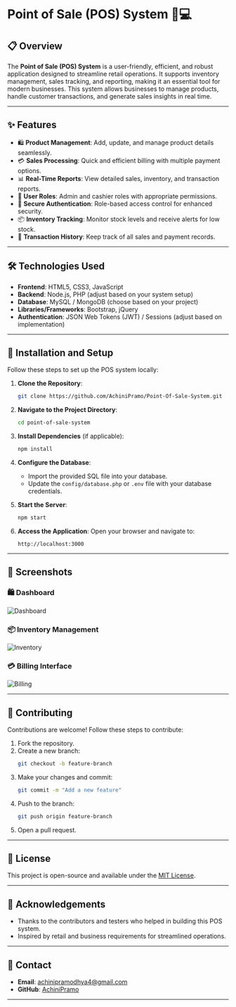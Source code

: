 # Point of Sale (POS) System 🛒💻

## 📋 Overview

The **Point of Sale (POS) System** is a user-friendly, efficient, and robust application designed to streamline retail operations. It supports inventory management, sales tracking, and reporting, making it an essential tool for modern businesses. This system allows businesses to manage products, handle customer transactions, and generate sales insights in real time.

---

## ✨ Features

- 🛍️ **Product Management**: Add, update, and manage product details seamlessly.
- 💳 **Sales Processing**: Quick and efficient billing with multiple payment options.
- 📊 **Real-Time Reports**: View detailed sales, inventory, and transaction reports.
- 👥 **User Roles**: Admin and cashier roles with appropriate permissions.
- 🔐 **Secure Authentication**: Role-based access control for enhanced security.
- 📦 **Inventory Tracking**: Monitor stock levels and receive alerts for low stock.
- 🔄 **Transaction History**: Keep track of all sales and payment records.

---

## 🛠️ Technologies Used

- **Frontend**: HTML5, CSS3, JavaScript
- **Backend**: Node.js, PHP (adjust based on your system setup)
- **Database**: MySQL / MongoDB (choose based on your project)
- **Libraries/Frameworks**: Bootstrap, jQuery
- **Authentication**: JSON Web Tokens (JWT) / Sessions (adjust based on implementation)

---

## 🚀 Installation and Setup

Follow these steps to set up the POS system locally:

1. **Clone the Repository**:
   ```bash
   git clone https://github.com/AchiniPramo/Point-Of-Sale-System.git
   ```

2. **Navigate to the Project Directory**:
   ```bash
   cd point-of-sale-system
   ```

3. **Install Dependencies** (if applicable):
   ```bash
   npm install
   ```

4. **Configure the Database**:
   - Import the provided SQL file into your database.
   - Update the `config/database.php` or `.env` file with your database credentials.

5. **Start the Server**:
   ```bash
   npm start
   ```

6. **Access the Application**:
   Open your browser and navigate to:
   ```
   http://localhost:3000
   ```

---

## 📸 Screenshots

### 🛍️ Dashboard
![Dashboard](https://via.placeholder.com/800x400?text=Dashboard+Screenshot)

### 📦 Inventory Management
![Inventory](https://via.placeholder.com/800x400?text=Inventory+Management)

### 💳 Billing Interface
![Billing](https://via.placeholder.com/800x400?text=Billing+Interface)

---

## 🤝 Contributing

Contributions are welcome! Follow these steps to contribute:

1. Fork the repository.
2. Create a new branch:
   ```bash
   git checkout -b feature-branch
   ```
3. Make your changes and commit:
   ```bash
   git commit -m "Add a new feature"
   ```
4. Push to the branch:
   ```bash
   git push origin feature-branch
   ```
5. Open a pull request.

---

## 📜 License

This project is open-source and available under the [MIT License](LICENSE).

---

## 👏 Acknowledgements

- Thanks to the contributors and testers who helped in building this POS system.
- Inspired by retail and business requirements for streamlined operations.

---

## 💬 Contact

- **Email**: achinipramodhya4@gmail.com
- **GitHub**: [AchiniPramo](https://github.com/AchiniPramo)

---
